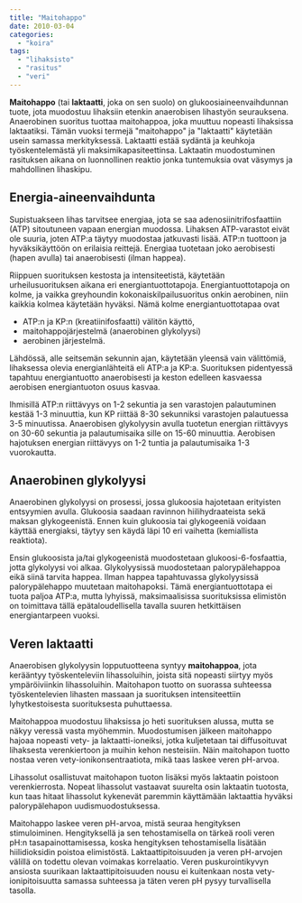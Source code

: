 ```yaml
---
title: "Maitohappo"
date: 2010-03-04
categories: 
  - "koira"
tags: 
  - "lihaksisto"
  - "rasitus"
  - "veri"
---
```


**Maitohappo** (tai **laktaatti**, joka on sen suolo) on glukoosiaineenvaihdunnan tuote, jota muodostuu lihaksiin etenkin anaerobisen lihastyön seurauksena. Anaerobinen suoritus tuottaa maitohappoa, joka muuttuu nopeasti lihaksissa laktaatiksi. Tämän vuoksi termejä "maitohappo" ja "laktaatti" käytetään usein samassa merkityksessä. Laktaatti estää sydäntä ja keuhkoja työskentelemästä yli maksimikapasiteettinsa. Laktaatin muodostuminen rasituksen aikana on luonnollinen reaktio jonka tuntemuksia ovat väsymys ja mahdollinen lihaskipu.  
<!--more-->

## Energia-aineenvaihdunta

Supistuakseen lihas tarvitsee energiaa, jota se saa adenosiinitrifosfaattiin (ATP) sitoutuneen vapaan energian muodossa. Lihaksen ATP-varastot eivät ole suuria, joten ATP:a täytyy muodostaa jatkuvasti lisää. ATP:n tuottoon ja hyväksikäyttöön on erilaisia reittejä. Energiaa tuotetaan joko aerobisesti (hapen avulla) tai anaerobisesti (ilman happea).

Riippuen suorituksen kestosta ja intensiteetistä, käytetään urheilusuorituksen aikana eri energiantuottotapoja. Energiantuottotapoja on kolme, ja vaikka greyhoundin kokonaiskilpailusuoritus onkin aerobinen, niin kaikkia kolmea käytetään hyväksi. Nämä kolme energiantuottotapaa ovat

- ATP:n ja KP:n (kreatiinifosfaatti) välitön käyttö,
- maitohappojärjestelmä (anaerobinen glykolyysi)
- aerobinen järjestelmä.

Lähdössä, alle seitsemän sekunnin ajan, käytetään yleensä vain välittömiä, lihaksessa olevia energianlähteitä eli ATP:a ja KP:a. Suorituksen pidentyessä tapahtuu energiantuotto anaerobisesti ja keston edelleen kasvaessa aerobisen energiantuoton osuus kasvaa.

Ihmisillä ATP:n riittävyys on 1-2 sekuntia ja sen varastojen palautuminen kestää 1-3 minuuttia, kun KP riittää 8-30 sekunniksi varastojen palautuessa 3-5 minuutissa. Anaerobisen glykolyysin avulla tuotetun energian riittävyys on 30-60 sekuntia ja palautumisaika sille on 15-60 minuuttia. Aerobisen hajotuksen energian riittävyys on 1-2 tuntia ja palautumisaika 1-3 vuorokautta.

## Anaerobinen glykolyysi

Anaerobinen glykolyysi on prosessi, jossa glukoosia hajotetaan erityisten entsyymien avulla. Glukoosia saadaan ravinnon hiilihydraateista sekä maksan glykogeenistä. Ennen kuin glukoosia tai glykogeeniä voidaan käyttää energiaksi, täytyy sen käydä läpi 10 eri vaihetta (kemiallista reaktiota).

Ensin glukoosista ja/tai glykogeenistä muodostetaan glukoosi-6-fosfaattia, jotta glykolyysi voi alkaa. Glykolyysissä muodostetaan palorypälehappoa eikä siinä tarvita happea. Ilman happea tapahtuvassa glykolyysissä palorypälehappo muutetaan maitohapoksi. Tämä energiantuottotapa ei tuota paljoa ATP:a, mutta lyhyissä, maksimaalisissa suorituksissa elimistön on toimittava tällä epätaloudellisella tavalla suuren hetkittäisen energiantarpeen vuoksi.

## Veren laktaatti

Anaerobisen glykolyysin lopputuotteena syntyy **maitohappoa**, jota kerääntyy työskenteleviin lihassoluihin, joista sitä nopeasti siirtyy myös ympäröiviinkin lihassoluihin. Maitohapon tuotto on suorassa suhteessa työskentelevien lihasten massaan ja suorituksen intensiteettiin lyhytkestoisesta suorituksesta puhuttaessa.

Maitohappoa muodostuu lihaksissa jo heti suorituksen alussa, mutta se näkyy veressä vasta myöhemmin. Muodostumisen jälkeen maitohappo hajoaa nopeasti vety- ja laktaatti-ioneiksi, jotka kuljetetaan tai diffusoituvat lihaksesta verenkiertoon ja muihin kehon nesteisiin. Näin maitohapon tuotto nostaa veren vety-ionikonsentraatiota, mikä taas laskee veren pH-arvoa.

Lihassolut osallistuvat maitohapon tuoton lisäksi myös laktaatin poistoon verenkierrosta. Nopeat lihassolut vastaavat suurelta osin laktaatin tuotosta, kun taas hitaat lihassolut kykenevät paremmin käyttämään laktaattia hyväksi palorypälehapon uudismuodostuksessa.

Maitohappo laskee veren pH-arvoa, mistä seuraa hengityksen stimuloiminen. Hengityksellä ja sen tehostamisella on tärkeä rooli veren pH:n tasapainottamisessa, koska hengityksen tehostamisella lisätään hiilidioksidin poistoa elimistöstä. Laktaattipitoisuuden ja veren pH-arvojen välillä on todettu olevan voimakas korrelaatio. Veren puskurointikyvyn ansiosta suurikaan laktaattipitoisuuden nousu ei kuitenkaan nosta vety-ionipitoisuutta samassa suhteessa ja täten veren pH pysyy turvallisella tasolla.
